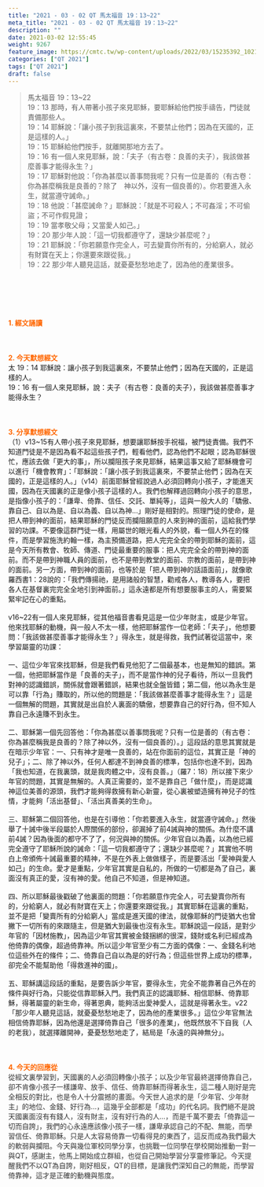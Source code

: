```yaml
---
title: "2021 - 03 - 02 QT 馬太福音 19：13~22"
meta_title: "2021 - 03 - 02 QT 馬太福音 19：13~22"
description: ""
date: 2021-03-02 12:55:45
weight: 9267
feature_image: https://cmtc.tw/wp-content/uploads/2022/03/15235392_10211799862337740_180693556567566654_o-1.webp
categories: ["QT 2021"]
tags: ["QT 2021"]
draft: false
---
```


<blockquote>馬太福音 19：13~22<br />
19：13 那時，有人帶著小孩子來見耶穌，要耶穌給他們按手禱告，門徒就責備那些人。<br />
19：14 耶穌說：「讓小孩子到我這裏來，不要禁止他們；因為在天國的，正是這樣的人。」<br />
19：15 耶穌給他們按手，就離開那地方去了。<br />
19：16 有一個人來見耶穌，說：「夫子（有古卷：良善的夫子），我該做甚麼善事才能得永生？」<br />
19：17 耶穌對他說：「你為甚麼以善事問我呢？只有一位是善的（有古卷：你為甚麼稱我是良善的？除了　神以外，沒有一個良善的）。你若要進入永生，就當遵守誡命。」<br />
19：18 他說：「甚麼誡命？」耶穌說：「就是不可殺人；不可姦淫；不可偷盜；不可作假見證；<br />
19：19 當孝敬父母；又當愛人如己。」<br />
19：20 那少年人說：「這一切我都遵守了，還缺少甚麼呢？」<br />
19：21 耶穌說：「你若願意作完全人，可去變賣你所有的，分給窮人，就必有財寶在天上；你還要來跟從我。」<br />
19：22 那少年人聽見這話，就憂憂愁愁地走了，因為他的產業很多。</blockquote><br />
&nbsp;<br />
<br />
&nbsp;<br />
<br />
<span style="color: #ff6600;"><strong>1. </strong><strong>經文誦讀</strong></span><br />
<br />
<span style="color: #ff6600;"><strong> </strong></span><br />
<br />
<span style="color: #ff6600;"><strong>2. 今天默想</strong><strong>經文<br />
</strong></span>太 19：14 耶穌說：讓小孩子到我這裏來，不要禁止他們；因為在天國的，正是這樣的人。<br />
19：16 有一個人來見耶穌，說：夫子（有古卷：良善的夫子），我該做甚麼善事才能得永生？<br />
<br />
&nbsp;<br />
<br />
<span style="color: #ff6600;"><strong>3. 分享默想經文<br />
</strong></span>（1）v13~15有人帶小孩子來見耶穌，想要讓耶穌按手祝福，被門徒責備。我們不知道門徒是不是因為看不起這些孩子們，輕看他們，認為他們不起眼；認為耶穌很忙，應該去做「更大的事」，所以攔阻孩子來見耶穌，結果這事又給了耶穌機會可以進行「機會教育」：「耶穌說：「讓小孩子到我這裏來，不要禁止他們；因為在天國的，正是這樣的人。」（v14）前面耶穌曾經說過人必須回轉向小孩子，才能進天國，因為在天國裏的正是像小孩子這樣的人。我們也解釋過回轉向小孩子的意思，是指像小孩子的：「謙卑、倚靠、信任、交託、單純等」，這與一般大人的「驕傲、靠自己、自以為是、自以為義、自以為神…」剛好是相對的。照理門徒的使命，是把人帶到神的面前，結果耶穌的門徒反而攔阻願意的人來到神的面前，這給我們學習的功課。不要像這群門徒一樣，用屬世的眼光看人的外貌，看一個人外在的條件，而是學習施洗約翰一樣，為主預備道路，把人完完全全的帶到耶穌的面前，這是今天所有教會、牧師、傳道、門徒最重要的服事：把人完完全全的帶到神的面前。而不是帶到神職人員的面前，也不是帶到教堂的面前、宗教的面前，是帶到神的面前。另一方面，帶到神的面前，也等於是「把人帶到神的話語面前」，就像歌羅西書1：28說的：「我們傳揚祂，是用諸般的智慧，勸戒各人，教導各人，要把各人在基督裏完完全全地引到神面前。」這永遠都是所有想要服事主的人，需要緊緊牢記在心的重點。<br />
<br />
v16~22有一個人來見耶穌，從其他福音書看見這是一位少年財主，或是少年官。他來找耶穌的動機，與一般人不太一樣，他把耶穌當作一位老師：「夫子」，他想要問：「我該做甚麼善事才能得永生？」得永生，就是得救，我們試著從這當中，來學習屬靈的功課：<br />
<br />
一、這位少年官來找耶穌，但是我們看見他犯了二個最基本，也是無知的錯誤。第一個，他把耶穌當作是「良善的夫子」，而不是當作神的兒子看待，所以一旦我們對神的認識錯誤，關係就會跟著錯誤，結果也就全盤皆錯；第二個，他以為永生是可以靠「行為」賺取的，所以他的問題是：「我該做甚麼善事才能得永生？」這是一個無解的問題，其實就是出自於人裏面的驕傲，想要靠自己的好行為，但不知人靠自己永遠賺不到永生。<br />
<br />
二、耶穌第一個先回答他：「你為甚麼以善事問我呢？只有一位是善的（有古卷：你為甚麼稱我是良善的？除了神以外，沒有一個良善的）。」這段話的意思其實就是在暗示少年官：一、只有神才是唯一良善的，站在你面前的這位，其實正是「神的兒子」；二、除了神以外，任何人都達不到神良善的標準，包括你也達不到，因為「我也知道，在我裏頭，就是我肉體之中，沒有良善。」（羅7：18）所以接下來少年官的問題，其實是無解的。人真正需要的，並不是靠自己「做什麼」，而是認識神這位美善的源頭，我們才能夠得救擁有新心新靈，從心裏被塑造擁有神兒子的性情，才能夠「活出基督」、「活出真善美的生命」。<br />
<br />
三、耶穌第二個回答他，也是在引導他：「你若要進入永生，就當遵守誡命。」然後舉了十誡中後半段屬於人際關係的部份，卻漏掉了前4誡與神的關係。為什麼不講前4誡？因為後面的都守不了了，何況與神的關係。少年官自以為義，以為他已經完全遵守了耶穌所說的誡命：「這一切我都遵守了；還缺少甚麼呢？」其實他不明白上帝頒佈十誡最重要的精神，不是在外表上做做樣子，而是要活出「愛神與愛人如己」的生命。愛才是重點，少年官其實是自私的，所做的一切都是為了自己，裏面沒有真正的愛，沒有神的愛。他自己不知道，但是神知道。<br />
<br />
四、所以耶穌最後戳破了他裏面的問題：「你若願意作完全人，可去變賣你所有的，分給窮人，就必有財寶在天上；你還要來跟從我。」其實耶穌在這裏的重點，並不是把「變賣所有的分給窮人」當成是進天國的律法，就像耶穌的門徒猶大也曾撇下一切所有的來跟隨主，但是猶大到最後也沒有永生。耶穌說這一段話，是對少年官的「因材施教」，因為這少年官其實被金錢捆綁的很深，錢財或名利已經成為他倚靠的偶像，超過倚靠神。所以這少年官至少有二方面的偶像：一、金錢名利地位這些外在的條件；二、倚靠自己自以為是的好行為；但這些世界上成功的標準，卻完全不能幫助他「得救進神的國」。<br />
<br />
五、耶穌講這段話的重點，是要告訴少年官，要得永生，完全不能靠著自己外在的條件與好行為，只能從信靠耶穌入門。我們真正的認識耶穌、相信耶穌、倚靠耶穌，得著屬靈的新生命，得著恩典，能夠活出愛神愛人，這就是得著永生。v22「那少年人聽見這話，就憂憂愁愁地走了，因為他的產業很多。」這位少年官無法相信倚靠耶穌，因為他還是選擇倚靠自己「很多的產業」，他既然放不下自我（人的老我），就選擇離開神，憂憂愁愁地走了，結局是「永遠的與神無分」。<br />
<br />
&nbsp;<br />
<br />
<span style="color: #ff6600;"><strong>4. 今天的回應從<br />
</strong><span style="font-size: inherit; color: #333333;">從經文裏學習到，天國裏的人必須回轉像小孩子；以及少年官最終選擇倚靠自己，卻不肯像小孩子一樣謙卑、放手、信任、倚靠耶穌而得著永生，這二種人剛好是完全相反的對比，也是令人十分震撼的畫面。今天世人追求的是「少年官、少年財主」的地位、金錢、好行為…，這幾乎全部都是「成功」的代名詞。我們絕不是說天國裏面沒有有錢人，沒有財主，沒有好行為的人…，而是千萬不要去「倚靠這一切而自誇」，我們的心永遠應該像小孩子一樣，謙卑承認自己的不配、無能，而學習信任、倚靠耶穌。只是人太容易倚靠一切看得見的東西了，這反而成為我們最大的軟弱與攔阻。今天與幾位軍校同學分享，也挑戰一位同學在學校開始推動一對一與QT，感謝主，他馬上開始成立群組，也從自己開始學習分享靈修筆記。今天提醒我們不以QT為自誇，剛好相反，QT的目標，是讓我們深知自己的無能，而學習倚靠神，這才是正確的動機與態度。</span><strong><br />
</strong></span><br />
<br />
&nbsp;
        